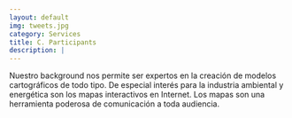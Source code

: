 ```yaml
---
layout: default
img: tweets.jpg
category: Services
title: C. Participants
description: |
---
```

Nuestro background nos permite ser expertos en la creación de modelos cartográficos de todo tipo. De especial interés para la industria ambiental y energética son los mapas interactivos en Internet. Los mapas son una herramienta poderosa de comunicación a toda audiencia.
